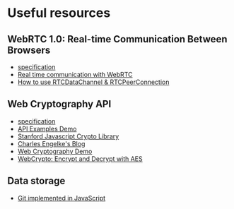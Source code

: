 Useful resources
================

## WebRTC 1.0: Real-time Communication Between Browsers ##

* [specification](https://www.w3.org/TR/webrtc/)
* [Real time communication with WebRTC](https://codelabs.developers.google.com/codelabs/webrtc-web/)
* [How to use RTCDataChannel & RTCPeerConnection](https://www.webrtc-experiment.com/docs/how-to-use-rtcdatachannel-and-rtcpeerconnectionjs.html)


## Web Cryptography API ##

* [specification](https://www.w3.org/TR/WebCryptoAPI/)
* [API Examples Demo](https://github.com/diafygi/webcrypto-examples/)
* [Stanford Javascript Crypto Library](https://github.com/bitwiseshiftleft/sjcl)
* [Charles Engelke's Blog](https://blog.engelke.com/tag/webcrypto/)
* [Web Cryptography Demo](https://jswebcrypto.azurewebsites.net/demo.html)
* [WebCrypto: Encrypt and Decrypt with AES](https://coolaj86.com/articles/webcrypto-encrypt-and-decrypt-with-aes/)


## Data storage ##

* [Git implemented in JavaScript](http://gitlet.maryrosecook.com/docs/gitlet.html)
